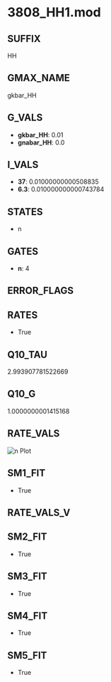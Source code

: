# 3808_HH1.mod

## SUFFIX

HH

## GMAX_NAME

gkbar_HH

## G_VALS

- **gkbar_HH**: 0.01
- **gnabar_HH**: 0.0

## I_VALS

- **37**: 0.01000000000508835
- **6.3**: 0.010000000000743784

## STATES

- n

## GATES

- **n**: 4

## ERROR_FLAGS


## RATES

- True

## Q10_TAU

2.993907781522669

## Q10_G

1.0000000001415168

## RATE_VALS

![n Plot](/Users/pbozelos/Dropbox/icg-Chai-Panos/supermodels/output_markdown_files/K/3808_HH1.mod/images/n.png)

## SM1_FIT

- True

## RATE_VALS_V

## SM2_FIT

- True

## SM3_FIT

- True

## SM4_FIT

- True

## SM5_FIT

- True

